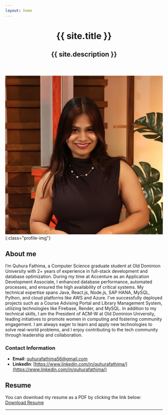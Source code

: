 ```yaml
---
layout: home
---
```


<header>
  <h1>{{ site.title }}</h1>
  <h2>{{ site.description }}</h2>
</header>

![Profile Picture](/assets/images/professionalpicture_fathima.jpg){:class="profile-img"}

## About me
I’m Quhura Fathima, a Computer Science graduate student at Old Dominion University with 2+ years of experience in full-stack development and database optimization. During my time at Accenture as an Application Development Associate, I enhanced database performance, automated processes, and ensured the high availability of critical systems. My technical expertise spans Java, React.js, Node.js, SAP HANA, MySQL, Python, and cloud platforms like AWS and Azure. I’ve successfully deployed projects such as a Course Advising Portal and Library Management System, utilizing technologies like Firebase, Render, and MySQL. In addition to my technical skills, I am the President of ACM-W at Old Dominion University, leading initiatives to promote women in computing and fostering community engagement. I am always eager to learn and apply new technologies to solve real-world problems, and I enjoy contributing to the tech community through leadership and collaboration.

### Contact Information
- **Email**: [quhurafathima56@gmail.com](mailto:quhurafathima56@gmail.com)
- **LinkedIn**: [https://www.linkedin.com/in/quhurafathima/](https://www.linkedin.com/in/quhurafathima/)

## Resume
You can download my resume as a PDF by clicking the link below:
[Download Resume](assets/Resume_Latest_Fathima.pdf)

---
